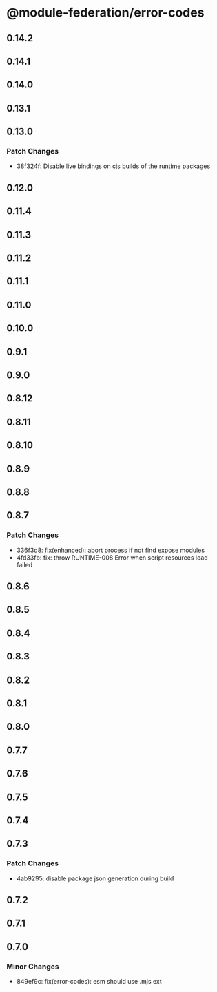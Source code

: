 # @module-federation/error-codes

## 0.14.2

## 0.14.1

## 0.14.0

## 0.13.1

## 0.13.0

### Patch Changes

- 38f324f: Disable live bindings on cjs builds of the runtime packages

## 0.12.0

## 0.11.4

## 0.11.3

## 0.11.2

## 0.11.1

## 0.11.0

## 0.10.0

## 0.9.1

## 0.9.0

## 0.8.12

## 0.8.11

## 0.8.10

## 0.8.9

## 0.8.8

## 0.8.7

### Patch Changes

- 336f3d8: fix(enhanced): abort process if not find expose modules
- 4fd33fb: fix: throw RUNTIME-008 Error when script resources load failed

## 0.8.6

## 0.8.5

## 0.8.4

## 0.8.3

## 0.8.2

## 0.8.1

## 0.8.0

## 0.7.7

## 0.7.6

## 0.7.5

## 0.7.4

## 0.7.3

### Patch Changes

- 4ab9295: disable package json generation during build

## 0.7.2

## 0.7.1

## 0.7.0

### Minor Changes

- 849ef9c: fix(error-codes): esm should use .mjs ext

